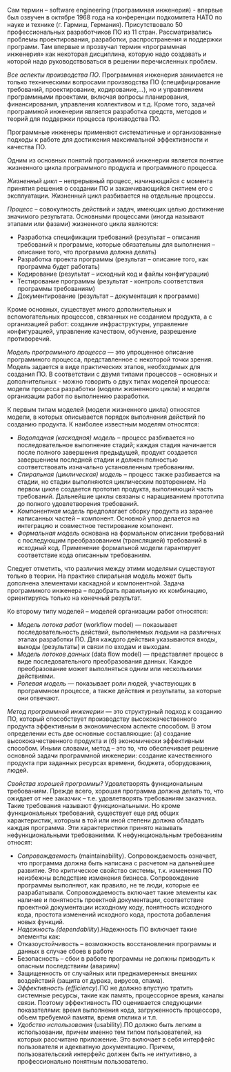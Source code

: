 Сам термин – software engineering (программная инженерия) - впервые был озвучен в октябре 1968 года на конференции подкомитета НАТО по науке и технике (г. Гармиш, Германия). Присутствовало 50 профессиональных разработчиков ПО из 11 стран. Рассматривались проблемы проектирования, разработки, распространения и поддержки программ. Там впервые и прозвучал термин «программная инженерия» как некоторая дисциплина, которую надо создавать и которой надо руководствоваться в решении перечисленных проблем.

_Все аспекты производства ПО_. Программная инженерия занимается не только техническими вопросами производства ПО (специфицирование требований, проектирование, кодирование,…), но и управлением программными проектами, включая вопросы планирования, финансирования, управления коллективом и т.д. Кроме того, задачей программной инженерии является разработка средств, методов и теорий для поддержки процесса производства ПО.

Программные инженеры применяют систематичные и организованные подходы к работе для достижения максимальной эффективности и качества ПО.

Одним из основных понятий программной инженерии является понятие жизненного цикла программного продукта и программного процесса.

_Жизненный цикл_ – непрерывный процесс, начинающийся с момента принятия решения о создании ПО и заканчивающийся снятием его с эксплуатации. Жизненный цикл разбивается на отдельные процессы.

_Процесс_ – совокупность действий и задач, имеющих целью достижение значимого результата. Основными процессами (иногда называют этапами или фазами) жизненного цикла являются:

- Разработка спецификации требований (результат – описания требований к программе, которые обязательны для выполнения – описание того, что программа должна делать)
- Разработка проекта программы (результат – описание того, как программа будет работать)
- Кодирование (результат – исходный код и файлы конфигурации)
- Тестирование программы (результат - контроль соответствия программы требованиям)
- Документирование (результат – документация к программе)

Кроме основных, существует много дополнительных и вспомогательных процессов, связанных не созданием продукта, а с организацией работ: создание инфраструктуры, управление конфигурацией, управление качеством, обучение, разрешение противоречий.

_Модель программного процесса_ — это упрощенное описание программного процесса, представленное с некоторой точки зрения. Модель задается в виде практических этапов, необходимых для создания ПО. В соответствии с двумя типами процессов – основных и дополнительных - можно говорить о двух типах моделей процесса: модели процесса разработки (модели жизненного цикла) и модели организации работ по выполнению разработки.

К первым типам моделей (модели жизненного цикла) относятся модели, в которых описывается порядок выполнения действий по созданию продукта. К наиболее известным моделям относятся:
- _Водопадная (каскадная) модель_ – процесс разбивается но последовательное выполнение стадий; каждая стадия начинается после полного завершения предыдущей, продукт создается завершением последней стадии и должен полностью соответствовать изначально установленным требованиям.
- _Спиральная (циклическая) модель_ – процесс также разбивается на стадии, но стадии выполняются циклическим повторением. На первом цикле создается прототип продукта, выполняющий часть требований. Дальнейшие циклы связаны с наращиванием прототипа до полного удовлетворения требований.
- _Компонентная модель_ предполагает сборку продукта из заранее написанных частей – компонент. Основной упор делается на интеграцию и совместное тестирование компонент.
- _Формальная модель_ основана на формальном описании требований с последующим преобразованием (трансляцией) требований в исходный код. Применение формальной модели гарантирует соответствие кода описанным требованиям.

Следует отметить, что различия между этими моделями существуют только в теории. На практике спиральная модель может быть дополнена элементами каскадной и компонентной. Задача программного инженера – подобрать правильную их комбинацию, ориентируясь только на конечный результат.

Ко второму типу моделей – моделей организации работ относятся:
- _Модель потока работ_ (workflow model) — показывает последовательность действий, выполняемых людьми на различных этапах разработки ПО. Для каждого действия указываются входы, выходы (результаты) и связи по входам и выходам.
- _Модель потоков данных_ (data flow model) — представляет процесс в виде последовательного преобразования данных. Каждое преобразование может выполняться одним или несколькими действиями.
- _Ролевая модель_ — показывает роли людей, участвующих в программном процессе, а также действия и результаты, за которые они отвечают.

_Метод программной инженерии_ — это структурный подход к созданию ПО, который способствует производству высококачественного продукта эффективным в экономическом аспекте способом. В этом определении есть две основные составляющие: (а) создание высококачественного продукта и (б) экономически эффективным способом. Иными словами, метод – это то, что обеспечивает решение основной задачи программной инженерии: создание качественного продукта при заданных ресурсах времени, бюджета, оборудования, людей.

_Свойства хорошей программы?_ Удовлетворять функциональным требованиям. Прежде всего, хорошая программа должна делать то, что ожидает от нее заказчик – т.е. удовлетворять требованиям заказчика. Такие требования называют функциональными. Но кроме функциональных требований, существует еще ряд общих характеристик, которым в той или иной степени должна обладать каждая программа. Эти характеристики принято называть нефункциональными требованиями. К нефункциональным требованиям относят:
- _Сопровождаемость_ (maintainability). Сопровождаемость означает, что программа должна быть написана с расчетом на дальнейшее развитие. Это критическое свойство системы, т.к. изменения ПО неизбежны вследствие изменения бизнеса. Сопровождение программы выполняют, как правило, не те люди, которые ее разрабатывали. Сопровождаемость включает такие элементы как наличие и понятность проектной документации, соответствие проектной документации исходному коду, понятность исходного кода, простота изменений исходного кода, простота добавления новых функций.
- _Надежность (dependability_).Надежность ПО включает такие элементы как:
- Отказоустойчивость – возможность восстановления программы и данных в случае сбоев в работе
- Безопасность – сбои в работе программы не должны приводить к опасным последствиям (авариям)
- Защищенность от случайных или преднамеренных внешних воздействий (защита от дурака, вирусов, спама).
- _Эффективность (efficiency_).ПО не должно впустую тратить системные ресурсы, такие как память, процессорное время, каналы связи. Поэтому эффективность ПО оценивается следующими показателями: время выполнения кода, загруженность процессора, объем требуемой памяти, время отклика и т.п.
- _Удобство использования_ (usability).ПО должно быть легким в использовании, причем именно тем типом пользователей, на которых рассчитано приложение. Это включает в себя интерфейс пользователя и адекватную документацию. Причем, пользовательский интерфейс должен быть не интуитивно, а профессионально понятным пользователю.
